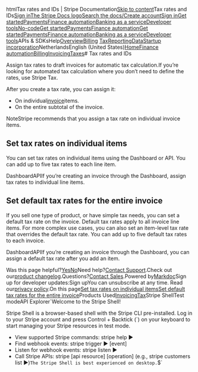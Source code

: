 htmlTax rates and IDs | Stripe Documentation[Skip to content](#main-content)Tax rates and IDs[Sign in](https://dashboard.stripe.com/login?redirect=https%3A%2F%2Fdocs.stripe.com%2Finvoicing%2Ftaxes%2Ftax-rates)[The Stripe Docs logo](/)[Search the docs/](#)[Create account](https://dashboard.stripe.com/register/invoicing)[Sign in](https://dashboard.stripe.com/login?redirect=https%3A%2F%2Fdocs.stripe.com%2Finvoicing%2Ftaxes%2Ftax-rates)[Get started](/get-started)[Payments](/payments)[Finance automation](/finance-automation)[Banking as a service](/financial-services)[Developer tools](/development)[No-code](/no-code)[Get started](/get-started)[Payments](/payments)[Finance automation](/finance-automation)[](#)[Get started](/get-started)[Payments](/payments)[Finance automation](/finance-automation)[Banking as a service](/financial-services)[Developer tools](/development)[](#)APIs & SDKsHelp[Overview](/docs/finance-automation)[Billing](#)
[Tax](#)[Reporting](#)[Data](#)[Startup incorporation](#)NetherlandsEnglish (United States)[](#)[](#)[Home](/docs)[Finance automation](/docs/finance-automation)[Billing](/docs/billing)[Invoicing](/docs/invoicing)[Taxes](/docs/invoicing/taxes)# Tax rates and IDs

Assign tax rates to draft invoices for automatic tax calculation.If you’re looking for automated tax calculation where you don’t need to define the rates, use Stripe Tax.

After you create a tax rate, you can assign it:

- On individual[invoice](/api/invoices)items.
- On the entire subtotal of the invoice.

NoteStripe recommends that you assign a tax rate on individual invoice items.

## Set tax rates on individual items

You can set tax rates on individual items using the Dashboard or API. You can add up to five tax rates to each line item.

DashboardAPIIf you’re creating an invoice through the Dashboard, assign tax rates to individual line items.

## Set default tax rates for the entire invoice

If you sell one type of product, or have simple tax needs, you can set a default tax rate on the invoice. Default tax rates apply to all invoice line items. For more complex use cases, you can also set an item-level tax rate that overrides the default tax rate. You can add up to five default tax rates to each invoice.

DashboardAPIIf you’re creating an invoice through the Dashboard, you can assign a default tax rate after you add an item.

Was this page helpful?[Yes](#)[No](#)Need help?[Contact Support](https://support.stripe.com/).Check out our[product changelog](https://stripe.com/blog/changelog).Questions?[Contact Sales](https://stripe.com/contact/sales).Powered by[Markdoc](https://markdoc.dev)Sign up for developer updates:Sign upYou can unsubscribe at any time. Read our[privacy policy](https://stripe.com/privacy).On this page[Set tax rates on individual items](#setting-tax-rates-on-individual-items)[Set default tax rates for the entire invoice](#setting-default-tax-rates)Products Used[Invoicing](/invoicing)[Tax](/tax)Stripe ShellTest modeAPI Explorer[](https://stripe.com/docs/stripe-cli#install)`Welcome to the Stripe Shell!

Stripe Shell is a browser-based shell with the Stripe CLI pre-installed. Log in to your
Stripe account and press Control + Backtick (`) on your keyboard to start managing your Stripe
resources in test mode.

- View supported Stripe commands: stripe help ▶️
- Find webhook events: stripe trigger ▶️ [event]
- Listen for webhook events: stripe listen ▶
- Call Stripe APIs: stripe [api resource] [operation] (e.g., stripe customers list ▶️)`The Stripe Shell is best experienced on desktop.`$`